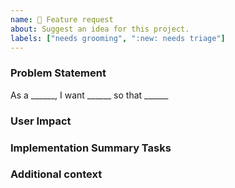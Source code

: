 ```yaml
---
name: 🚀 Feature request
about: Suggest an idea for this project.
labels: ["needs grooming", ":new: needs triage"]
---
```


### Problem Statement
<!-- A clear and concise description of what the problem is -->
<!-- EXAMPLE: As a member, I want a new "Ship It" button so I can ship new stuff! -->
As a ______, I want ______ so that ______

### User Impact
<!-- How will this impact the user? -->
<!-- It allows a member to do XYZ because they won't be prevented by ABC. -->


### Implementation Summary Tasks
<!-- A TL;DR on what is being built and broken out tasks for implementation -->


### Additional context
<!-- Add any other context or screenshots about the feature request here. -->

